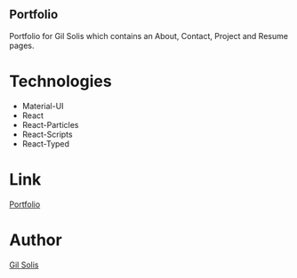 ## Portfolio

Portfolio for Gil Solis which contains an About, Contact, Project and Resume pages.

# Technologies

* Material-UI
* React
* React-Particles
* React-Scripts
* React-Typed

# Link
[Portfolio](https://gilsolis.github.io/portfolio_react/)

# Author
[Gil Solis](https://github.com/GilSolis)


